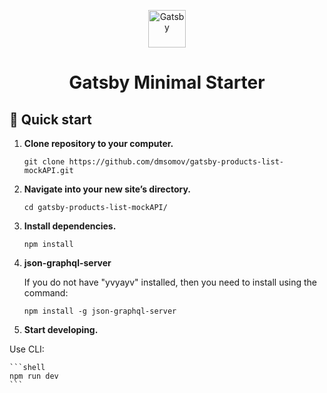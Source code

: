 <p align="center">
  <a href="https://www.gatsbyjs.com/?utm_source=starter&utm_medium=readme&utm_campaign=minimal-starter">
    <img alt="Gatsby" src="https://www.gatsbyjs.com/Gatsby-Monogram.svg" width="60" />
  </a>
</p>
<h1 align="center">
  Gatsby Minimal Starter
</h1>

## 🚀 Quick start

1.  **Clone repository to your computer.**

    ```shell
    git clone https://github.com/dmsomov/gatsby-products-list-mockAPI.git
    ```

2.  **Navigate into your new site’s directory.**

    ```shell
    cd gatsby-products-list-mockAPI/
    ```

3.  **Install dependencies.**

    ```shell
    npm install
    ```

4.  **json-graphql-server**

    If you do not have "yvyayv" installed, then you need to install using the command:
    
    ```shell
    npm install -g json-graphql-server
    ```

5. **Start developing.**

  Use CLI:
  
    ```shell
    npm run dev
    ```
  

